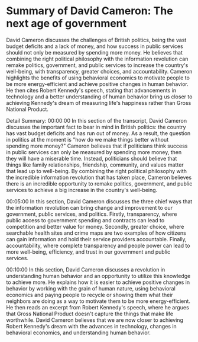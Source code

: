 # Summary of David Cameron: The next age of government

David Cameron discusses the challenges of British politics, being the vast budget deficits and a lack of money, and how success in public services should not only be measured by spending more money. He believes that combining the right political philosophy with the information revolution can remake politics, government, and public services to increase the country's well-being, with transparency, greater choices, and accountability. Cameron highlights the benefits of using behavioral economics to motivate people to be more energy-efficient and achieve positive changes in human behavior. He then cites Robert Kennedy's speech, stating that advancements in technology and a better understanding of human behavior bring us closer to achieving Kennedy's dream of measuring life's happiness rather than Gross National Product.

Detail Summary: 
00:00:00
In this section of the transcript, David Cameron discusses the important fact to bear in mind in British politics: the country has vast budget deficits and has run out of money. As a result, the question in politics at the moment is "how do we make things better without spending more money?" Cameron believes that if politicians think success in public services can only be measured by spending more money, then they will have a miserable time. Instead, politicians should believe that things like family relationships, friendship, community, and values matter that lead up to well-being. By combining the right political philosophy with the incredible information revolution that has taken place, Cameron believes there is an incredible opportunity to remake politics, government, and public services to achieve a big increase in the country's well-being.

00:05:00
In this section, David Cameron discusses the three chief ways that the information revolution can bring change and improvement to our government, public services, and politics. Firstly, transparency, where public access to government spending and contracts can lead to competition and better value for money. Secondly, greater choice, where searchable health sites and crime maps are two examples of how citizens can gain information and hold their service providers accountable. Finally, accountability, where complete transparency and people power can lead to more well-being, efficiency, and trust in our government and public services.

00:10:00
In this section, David Cameron discusses a revolution in understanding human behavior and an opportunity to utilize this knowledge to achieve more. He explains how it is easier to achieve positive changes in behavior by working with the grain of human nature, using behavioral economics and paying people to recycle or showing them what their neighbors are doing as a way to motivate them to be more energy-efficient. He then reads an excerpt from Robert Kennedy's speech, where he argues that Gross National Product doesn't capture the things that make life worthwhile. David Cameron believes that we are now closer to achieving Robert Kennedy's dream with the advances in technology, changes in behavioral economics, and understanding human behavior.

